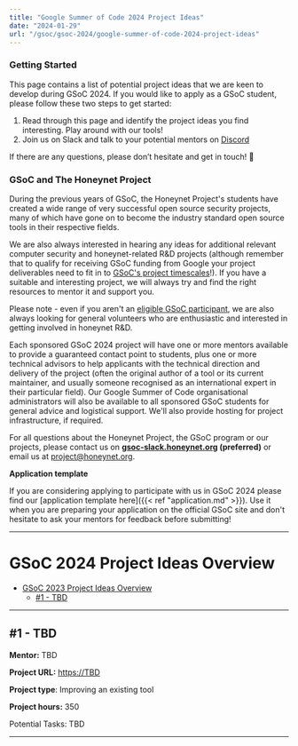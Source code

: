 ```yaml
---
title: "Google Summer of Code 2024 Project Ideas"
date: "2024-01-29"
url: "/gsoc/gsoc-2024/google-summer-of-code-2024-project-ideas"
---
```


### Getting Started

This page contains a list of potential project ideas that we are keen to develop during GSoC 2024. If you would like to apply as a GSoC student, please follow these two steps to get started:

1. Read through this page and identify the project ideas you find interesting. Play around with our tools!
2. Join us on Slack and talk to your potential mentors on [Discord](https://discord.gg/68B8Ru5fSU)

If there are any questions, please don’t hesitate and get in touch! 🙂

### GSoC and The Honeynet Project

During the previous years of GSoC, the Honeynet Project's students have created a wide range of very successful open source security projects, many of which have gone on to become the industry standard open source tools in their respective fields.

We are also always interested in hearing any ideas for additional relevant computer security and honeynet-related R&D projects (although remember that to qualify for receiving GSoC funding from Google your project deliverables need to fit in to [GSoC's project timescales](//developers.google.com/open-source/gsoc/faq)!). If you have a suitable and interesting project, we will always try and find the right resources to mentor it and support you.

Please note - even if you aren't an [eligible GSoC participant](//developers.google.com/open-source/gsoc/faq), we are also always looking for general volunteers who are enthusiastic and interested in getting involved in honeynet R&D.

Each sponsored GSoC 2024 project will have one or more mentors available to provide a guaranteed contact point to students, plus one or more technical advisors to help applicants with the technical direction and delivery of the project (often the original author of a tool or its current maintainer, and usually someone recognised as an international expert in their particular field). Our Google Summer of Code organisational administrators will also be available to all sponsored GSoC students for general advice and logistical support. We'll also provide hosting for project infrastructure, if required.

For all questions about the Honeynet Project, the GSoC program or our projects, please contact us on **[gsoc-slack.honeynet.org](//gsoc-slack.honeynet.org/) (preferred)** or email us at [project@honeynet.org](mailto:project@honeynet.org).

**Application template**

If you are considering applying to participate with us in GSoC 2024 please find our [application template here]({{< ref "application.md" >}}). Use it when you are preparing your application on the official GSoC site and don't hesitate to ask your mentors for feedback before submitting!

* * *

# GSoC 2024 Project Ideas Overview

- [GSoC 2023 Project Ideas Overview](#gsoc-2024-project-ideas-overview)
  - [#1 - TBD](#1---tbd)

* * *

## #1 - TBD

**Mentor:** TBD

**Project URL:** [https://TBD](https://TBD)

**Project type**: Improving an existing tool

**Project hours:** 350

Potential Tasks: TBD

* * *
